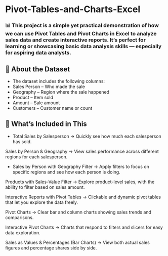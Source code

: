 # Pivot-Tables-and-Charts-Excel
### 📊 This project is a simple yet practical demonstration of how we can use Pivot Tables and Pivot Charts in Excel to analyze sales data and create interactive reports. It’s perfect for learning or showcasing basic data analysis skills — especially for aspiring data analysts.

## 📁 About the Dataset
- The dataset includes the following columns:
- Sales Person – Who made the sale
- Geography – Region where the sale happened
- Product – Item sold
- Amount – Sale amount
- Customers – Customer name or count

## 📌 What’s Included in This

- Total Sales by Salesperson
→ Quickly see how much each salesperson has sold.

Sales by Person & Geography
→ View sales performance across different regions for each salesperson.

- Sales by Person with Geography Filter
→ Apply filters to focus on specific regions and see how each person is doing.

Products with Sales-Value Filter
→ Explore product-level sales, with the ability to filter based on sales amount.

Interactive Reports with Pivot Tables
→ Clickable and dynamic pivot tables that let you explore the data freely.

Pivot Charts
→ Clear bar and column charts showing sales trends and comparisons.

Interactive Pivot Charts
→ Charts that respond to filters and slicers for easy data exploration.

Sales as Values & Percentages (Bar Charts)
→ View both actual sales figures and percentage shares side by side.

